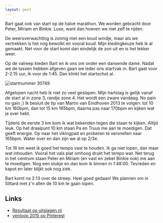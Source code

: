 ```yaml
---
layout: post
---
```


Bart gaat ook van start op de halve marathon. We worden gebracht door Peter, Miriam en Binkie. Luxe, want dan hoeven we niet zelf te rijden.

De weersverwachting is zonnig met een koud windje, maar als we vertrekken is het nog bewolkt en vooral koud. Mijn kledingkeuze heb ik al gemaakt. Net voor de start komt dan eindelijk de zon uit en is het lekker weer.

Op de valreep kleden Bart en ik ons om onder een dansende dame. Nadat we de tassen hebben afgeven gaan we ieder ons startvak in. Bart gaat voor 2-2:15 uur, ik voor de 1:45. Dan klinkt het startschot al.

![startnummer 30749](https://s-media-cache-ak0.pinimg.com/736x/95/80/30/958030a5b28dbbd689555e1406e38bb2.jpg)

Afgelopen nacht heb ik niet zo veel geslapen. Mijn hartslag is gelijk vanaf de start al in zone 3, randje zone 4. Het wordt een zware vandaag. No pain no gain ;) Ik besluit de tip van Martin van Eindhoven 2013 te volgen: tot 10 km 160bpm, dan tot 15 km 165bpm, daarna pas naar 170bpm en kijken wat je over hebt.

Tijdens de eerste 3 km kom ik wat bekenden tegen die staan te kijken. Altijd leuk. Op het draaipunt 10 km staan Pa en Truus me aan te moedigen. Dat geeft energie. Op naar het vikingpad en proberen te versnellen naar 165bpm. Water over en dan zijn we al op 2/3e.

Tot 18 km weet ik goed het tempo vast te houden. Ik ga niet lopen, dan maar wat inhouden. Vooral het vals plat omhoog drukt het tempo wat. Net terug in het centrum staan Peter en Miriam (en vast en zeker Binkie ook) me aan te moedigen. Nog een stukje en dan kom ik binnen in 1:48:00. Tevreden en kapot en later blijkt ook nog ziek.

Bart komt na 2:13 over de streep. Heel goed gedaan! We plannen om in Sittard met z'n allen de 10 km te gaan lopen.

## Links

* [Resultaat op uitslagen.nl](http://evenementen.uitslagen.nl/2015/venloop/details.php?s=30749&t=nl)
* [venloop 2015 op Pinterest](http://www.pinterest.com/erictummers/venloop-2015/)